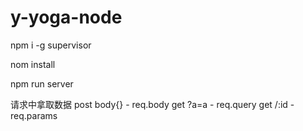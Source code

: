 # y-yoga-node

npm i -g supervisor

nom install

npm run server

请求中拿取数据
post body{} - req.body
get ?a=a - req.query
get /:id - req.params
